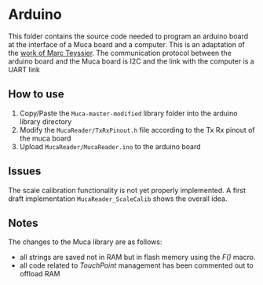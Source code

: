 # Arduino

This folder contains the source code needed to program an arduino board at the interface of a Muca board and a computer.
This is an adaptation of the [work of Marc Teyssier](https://github.com/muca-board/).
The communication protocol between the arduino board and the Muca board is I2C and the link with the computer is a UART link

## How to use

1. Copy/Paste the `Muca-master-modified` library folder into the arduino library directory
2. Modify the `MucaReader/TxRxPinout.h` file according to the Tx Rx pinout of the muca board
3. Upload `MucaReader/MucaReader.ino` to the arduino board

## Issues

The scale calibration functionality is not yet properly implemented. A first draft implementation `MucaReader_ScaleCalib` shows the overall idea.

## Notes

The changes to the Muca library are as follows:
* all strings are saved not in RAM but in flash memory using the *F()* macro.
* all code related to *TouchPoint* management has been commented out to offload RAM

